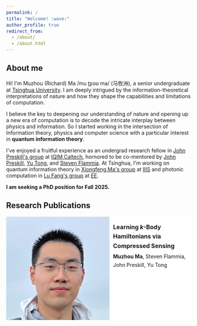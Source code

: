 ```yaml
---
permalink: /
title: "Welcome! :wave:"
author_profile: true
redirect_from: 
  - /about/
  - /about.html
---
```


## About me

Hi! I'm Muzhou (Richard) Ma /mu ʈʂoʊ ma/ (马牧洲), a senior undergraduate at [Tsinghua University](https://www.tsinghua.edu.cn/en/). I am deeply intrigued by the information-theoretical interpretations of nature and how they shape the capabilities and limitations of computation. 

I believe the key to deepening our understanding of nature and opening up a new era of computation is to decode the intricate interplay between physics and information. So I started working in the intersection of Information theory, physics and computer science with a particular interest in **quantum information theory**. 

I've enjoyed a fruitful experience as an undergrad research fellow in [John Preskill's group](http://theory.caltech.edu/~preskill/) at [IQIM,Caltech](https://iqim.caltech.edu/), hornored to be co-mentored by [John Preskill](http://theory.caltech.edu/~preskill/), [Yu Tong](https://pratt.duke.edu/people/yu-tong/), and [Steven Flammia](https://sflammia.github.io/). At Tsinghua, I'm working on quantum information theory in [Xiongfeng Ma's group](https://iiis.tsinghua.edu.cn/maxiongfeng/) at [IIIS](https://iiis.tsinghua.edu.cn/en/) and photonic computation in [Lu Fang's group](https://www.luvision.net/) at [EE](https://www.ee.tsinghua.edu.cn/en/).

**I am seeking a PhD position for Fall 2025.**

## Research Publications



<div style="display: flex; margin-bottom: 40px; background-color: white;">
  <img src="../images/Muzhou_Ma.png" style="width: 280px; height: auto; margin-right: 10px;">
  <p style="flex-grow: 1; line-height: 1.6; font-size: 16px;">
    <strong>Learning <i>k</i>-Body Hamiltonians via Compressed Sensing</strong><br>
    <span style="display: block; margin-top: 5px; font-size: 14px;"><strong>Muzhou Ma</strong>, Steven Flammia, John Preskill, Yu Tong</span><br>
  </p>
</div>
